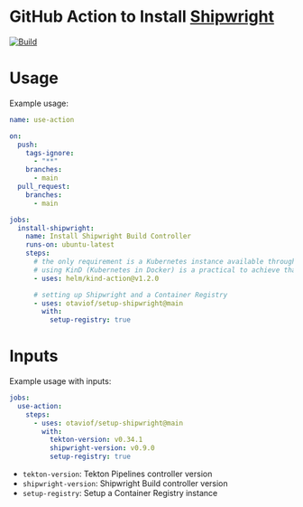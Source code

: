 # GitHub Action to Install [Shipwright][shpBuild]

[![Build][useActionBadgeSVG]](https://github.com/imjasonh/setup-ko/actions/workflows/use-action.yaml)

# Usage

Example usage:

```yml
name: use-action

on:
  push:
    tags-ignore:
      - "**"
    branches:
      - main
  pull_request:
    branches:
      - main

jobs:
  install-shipwright:
    name: Install Shipwright Build Controller
    runs-on: ubuntu-latest
    steps:
      # the only requirement is a Kubernetes instance available through `kubectl` command line,
      # using KinD (Kubernetes in Docker) is a practical to achieve that goal
      - uses: helm/kind-action@v1.2.0

      # setting up Shipwright and a Container Registry
      - uses: otaviof/setup-shipwright@main
        with:
          setup-registry: true
```

# Inputs

Example usage with inputs:

```yml
jobs:
  use-action:
    steps:
      - uses: otaviof/setup-shipwright@main
        with:
          tekton-version: v0.34.1
          shipwright-version: v0.9.0
          setup-registry: true
```

- `tekton-version`: Tekton Pipelines controller version
- `shipwright-version`: Shipwright Build controller version
- `setup-registry`: Setup a Container Registry instance

[shpBuild]: https://github.com/shipwright-io/build
[useAction]: https://github.com/otaviof/setup-shipwright/actions/workflows/use-action.yaml
[useActionBadgeSVG]:  https://github.com/otaviof/setup-shipwright/actions/workflows/use-action.yaml/badge.svg